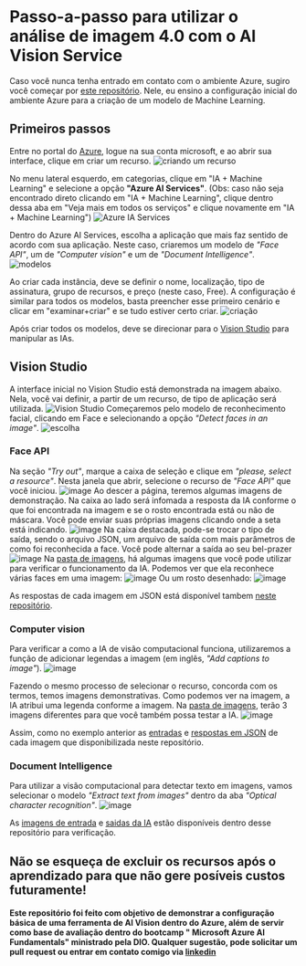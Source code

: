 # Passo-a-passo para utilizar o análise de imagem 4.0 com o AI Vision Service
Caso você nunca tenha entrado em contato com o ambiente Azure, sugiro você começar por [este repositório](https://github.com/HugoCSouza/inicio-azure). Nele, eu ensino a configuração inicial do ambiente Azure para a criação de um modelo de Machine Learning.

## Primeiros passos
Entre no portal do [Azure]([url](https://portal.azure.com/#home)https://portal.azure.com/#home), logue na sua conta microsoft, e ao abrir sua interface, clique em criar um recurso.
![criando um recurso](https://github.com/HugoCSouza/imagem-aivision-azure/assets/150296370/afaa8215-5a16-43e7-81f2-6c937887732c)

No menu lateral esquerdo, em categorias, clique em "IA + Machine Learning" e selecione a opção **"Azure AI Services"**. (Obs: caso não seja encontrado direto clicando em "IA + Machine Learning", clique dentro dessa aba em "Veja mais em todos os serviços" e clique novamente em "IA + Machine Learning")
![Azure IA Services](https://github.com/HugoCSouza/imagem-aivision-azure/assets/150296370/9603e9d8-e1ea-4c3f-b7a5-7e1c481da8e4)

Dentro do Azure AI Services, escolha a aplicação que mais faz sentido de acordo com sua aplicação. Neste caso, criaremos um modelo de *"Face API"*, um de *"Computer vision"* e um de *"Document Intelligence"*.
![modelos](https://github.com/HugoCSouza/imagem-aivision-azure/assets/150296370/da43fc9d-fe6d-4f57-b22d-15f4f27ea62d)

Ao criar cada instância, deve se definir o nome, localização, tipo de assinatura, grupo de recursos, e preço (neste caso, Free). A configuração é similar para todos os modelos, basta preencher esse primeiro cenário e clicar em "examinar+criar" e se tudo estiver certo criar.
![criação](https://github.com/HugoCSouza/imagem-aivision-azure/assets/150296370/1d830901-73a6-43ac-a16a-881cde53aef8)

Após criar todos os modelos, deve se direcionar para o [Vision Studio]([url](https://portal.vision.cognitive.azure.com/)https://portal.vision.cognitive.azure.com/) para manipular as IAs.

## Vision Studio
A interface inicial no Vision Studio está demonstrada na imagem abaixo. Nela, você vai definir, a partir de um recurso, de tipo de aplicação será utilizada.
![Vision Studio](https://github.com/HugoCSouza/imagem-aivision-azure/assets/150296370/f7561ddf-2827-449e-aec5-c1bf2d2fe2c3)
Começaremos pelo modelo de reconhecimento facial, clicando em Face e selecionando a opção *"Detect faces in an image"*.
![escolha](https://github.com/HugoCSouza/imagem-aivision-azure/assets/150296370/0f6e049d-fbcb-461c-8c79-cfb7b4cc9957)

### Face API
Na seção *"Try out"*, marque a caixa de seleção e clique em *"please, select a resource"*. Nesta janela que abrir, selecione o recurso de *"Face API"* que você iniciou.
![image](https://github.com/HugoCSouza/imagem-aivision-azure/assets/150296370/6b102c0b-5241-4d57-873a-2e91c59206e4)
Ao descer a página, teremos algumas imagens de demonstração. Na caixa ao lado será infomada a resposta da IA conforme o que foi encontrada na imagem e se o rosto encontrada está ou não de máscara. Você pode enviar suas próprias imagens clicando onde a seta está indicando. 
![image](https://github.com/HugoCSouza/imagem-aivision-azure/assets/150296370/c3052418-260e-4bf6-ac20-8549eb170130)
Na caixa destacada, pode-se trocar o tipo de saída, sendo o arquivo JSON, um arquivo de saída com mais parâmetros de como foi reconhecida a face. Você pode alternar a saída ao seu bel-prazer
![image](https://github.com/HugoCSouza/imagem-aivision-azure/assets/150296370/3d8705cb-ec91-4014-93a5-8916901a3f14)
Na [pasta de imagens](inputs/faceapi), há algumas imagens que você pode utilizar para verificar o funcionamento da IA. Podemos ver que ela reconhece várias faces em uma imagem:
![image](https://github.com/HugoCSouza/imagem-aivision-azure/assets/150296370/4595ace0-50e7-4b72-b905-75d26fcf1c37)
Ou um rosto desenhado:
![image](https://github.com/HugoCSouza/imagem-aivision-azure/assets/150296370/7b8504fe-71b5-4370-9bf6-b298947f0e73)

As respostas de cada imagem em JSON está disponível tambem [neste repositório](outputs/faceapi).

### Computer vision
Para verificar a como a IA de visão computacional funciona, utilizaremos a função de adicionar legendas a imagem (em inglês, *"Add captions to image"*).
![image](https://github.com/HugoCSouza/imagem-aivision-azure/assets/150296370/5dc33017-0d24-40f4-9bb7-5a3a26835273)

Fazendo o mesmo processo de selecionar o recurso, concorda com os termos, temos imagens demonstrativas. Como podemos ver na imagem, a IA atribui uma legenda conforme a imagem. Na [pasta de imagens](url), terão 3 imagens diferentes para que você também possa testar a IA.
![image](https://github.com/HugoCSouza/imagem-aivision-azure/assets/150296370/a1d69832-e940-4ae7-8cee-b8fe7b2a1530)

Assim, como no exemplo anterior as [entradas](inputs/visual-computing) e [respostas em JSON](outputs/visual-computing) de cada imagem que disponibilizada neste repositório.

### Document Intelligence
Para utilizar a visão computacional para detectar texto em imagens, vamos selecionar o modelo *"Extract text from images"* dentro da aba *"Optical character recognition"*.
![image](https://github.com/HugoCSouza/imagem-aivision-azure/assets/150296370/365c9bc9-2a59-4ade-931e-08087e8833e5)

As [imagens de entrada](inputs/text-intelligence) e [saidas da IA](outputs/text-intelligence) estão disponíveis dentro desse repositório para verificação.

## Não se esqueça de excluir os recursos após o aprendizado para que não gere posíveis custos futuramente!

#### Este repositório foi feito com objetivo de demonstrar a configuração básica de uma ferramenta de AI Vision dentro do Azure, além de servir como base de avaliação dentro do bootcamp " Microsoft Azure AI Fundamentals" ministrado pela DIO. Qualquer sugestão, pode solicitar um pull request ou entrar em contato comigo via [linkedin](https://www.linkedin.com/in/hugo-cs-souza/)











